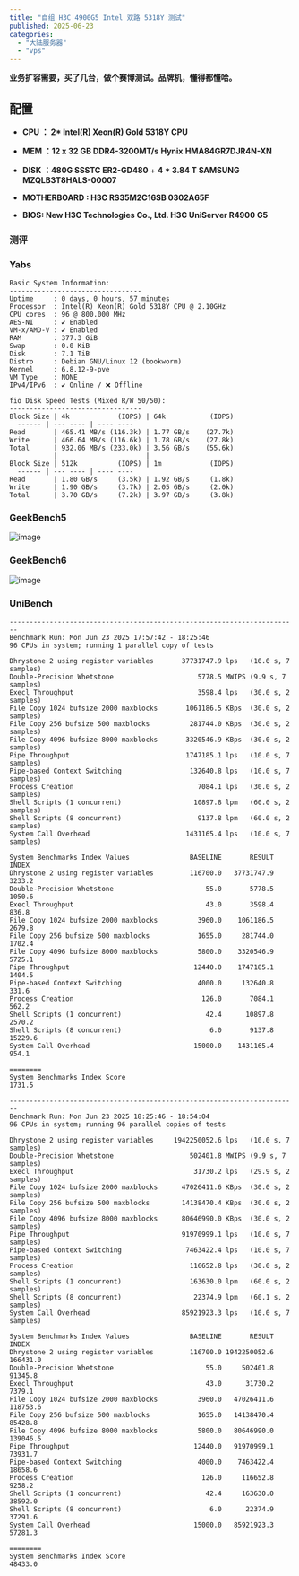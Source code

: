```yaml
---
title: "自组 H3C 4900G5 Intel 双路 5318Y 测试"
published: 2025-06-23
categories: 
  - "大陆服务器"
  - "vps"
---
```


**业务扩容需要，买了几台，做个赛博测试。品牌机，懂得都懂哈。**

## 配置

- **CPU ： 2\* Intel(R) Xeon(R) Gold 5318Y CPU**

- **MEM ：12 x 32 GB DDR4-3200MT/s** **Hynix** **HMA84GR7DJR4N-XN**

- **DISK ：480G SSSTC ER2-GD480** + **4 \* 3.84 T SAMSUNG MZQLB3T8HALS-00007**

- **MOTHERBOARD : H3C RS35M2C16SB 0302A65F**

- **BIOS: New H3C Technologies Co., Ltd. H3C UniServer R4900 G5**

### 测评

### Yabs

```
Basic System Information:
---------------------------------
Uptime     : 0 days, 0 hours, 57 minutes
Processor  : Intel(R) Xeon(R) Gold 5318Y CPU @ 2.10GHz
CPU cores  : 96 @ 800.000 MHz
AES-NI     : ✔ Enabled
VM-x/AMD-V : ✔ Enabled
RAM        : 377.3 GiB
Swap       : 0.0 KiB
Disk       : 7.1 TiB
Distro     : Debian GNU/Linux 12 (bookworm)
Kernel     : 6.8.12-9-pve
VM Type    : NONE
IPv4/IPv6  : ✔ Online / ❌ Offline

fio Disk Speed Tests (Mixed R/W 50/50):
---------------------------------
Block Size | 4k            (IOPS) | 64k           (IOPS)
  ------ | --- ---- | ---- ---- 
Read       | 465.41 MB/s (116.3k) | 1.77 GB/s    (27.7k)
Write      | 466.64 MB/s (116.6k) | 1.78 GB/s    (27.8k)
Total      | 932.06 MB/s (233.0k) | 3.56 GB/s    (55.6k)
           |                      |                     
Block Size | 512k          (IOPS) | 1m            (IOPS)
  ------ | --- ---- | ---- ---- 
Read       | 1.80 GB/s     (3.5k) | 1.92 GB/s     (1.8k)
Write      | 1.90 GB/s     (3.7k) | 2.05 GB/s     (2.0k)
Total      | 3.70 GB/s     (7.2k) | 3.97 GB/s     (3.8k)
```

### GeekBench5

<picture>
    <source srcset="https://s3.catcat.blog/images/2025/06/image-20.avif" type="image/avif">
    <source srcset="https://s3.catcat.blog/images/2025/06/image-20.webp" type="image/webp">
    <img src="https://s3.catcat.blog/images/2025/06/image-20.jpg" alt="image" loading="lazy">
</picture>

### GeekBench6

<picture>
    <source srcset="https://s3.catcat.blog/images/2025/06/image-21.avif" type="image/avif">
    <source srcset="https://s3.catcat.blog/images/2025/06/image-21.webp" type="image/webp">
    <img src="https://s3.catcat.blog/images/2025/06/image-21.jpg" alt="image" loading="lazy">
</picture>

### UniBench

```
------------------------------------------------------------------------
Benchmark Run: Mon Jun 23 2025 17:57:42 - 18:25:46
96 CPUs in system; running 1 parallel copy of tests

Dhrystone 2 using register variables       37731747.9 lps   (10.0 s, 7 samples)
Double-Precision Whetstone                     5778.5 MWIPS (9.9 s, 7 samples)
Execl Throughput                               3598.4 lps   (30.0 s, 2 samples)
File Copy 1024 bufsize 2000 maxblocks       1061186.5 KBps  (30.0 s, 2 samples)
File Copy 256 bufsize 500 maxblocks          281744.0 KBps  (30.0 s, 2 samples)
File Copy 4096 bufsize 8000 maxblocks       3320546.9 KBps  (30.0 s, 2 samples)
Pipe Throughput                             1747185.1 lps   (10.0 s, 7 samples)
Pipe-based Context Switching                 132640.8 lps   (10.0 s, 7 samples)
Process Creation                               7084.1 lps   (30.0 s, 2 samples)
Shell Scripts (1 concurrent)                  10897.8 lpm   (60.0 s, 2 samples)
Shell Scripts (8 concurrent)                   9137.8 lpm   (60.0 s, 2 samples)
System Call Overhead                        1431165.4 lps   (10.0 s, 7 samples)

System Benchmarks Index Values               BASELINE       RESULT    INDEX
Dhrystone 2 using register variables         116700.0   37731747.9   3233.2
Double-Precision Whetstone                       55.0       5778.5   1050.6
Execl Throughput                                 43.0       3598.4    836.8
File Copy 1024 bufsize 2000 maxblocks          3960.0    1061186.5   2679.8
File Copy 256 bufsize 500 maxblocks            1655.0     281744.0   1702.4
File Copy 4096 bufsize 8000 maxblocks          5800.0    3320546.9   5725.1
Pipe Throughput                               12440.0    1747185.1   1404.5
Pipe-based Context Switching                   4000.0     132640.8    331.6
Process Creation                                126.0       7084.1    562.2
Shell Scripts (1 concurrent)                     42.4      10897.8   2570.2
Shell Scripts (8 concurrent)                      6.0       9137.8  15229.6
System Call Overhead                          15000.0    1431165.4    954.1
                                                                   ========
System Benchmarks Index Score                                        1731.5

------------------------------------------------------------------------
Benchmark Run: Mon Jun 23 2025 18:25:46 - 18:54:04
96 CPUs in system; running 96 parallel copies of tests

Dhrystone 2 using register variables     1942250052.6 lps   (10.0 s, 7 samples)
Double-Precision Whetstone                   502401.8 MWIPS (9.9 s, 7 samples)
Execl Throughput                              31730.2 lps   (29.9 s, 2 samples)
File Copy 1024 bufsize 2000 maxblocks      47026411.6 KBps  (30.0 s, 2 samples)
File Copy 256 bufsize 500 maxblocks        14138470.4 KBps  (30.0 s, 2 samples)
File Copy 4096 bufsize 8000 maxblocks      80646990.0 KBps  (30.0 s, 2 samples)
Pipe Throughput                            91970999.1 lps   (10.0 s, 7 samples)
Pipe-based Context Switching                7463422.4 lps   (10.0 s, 7 samples)
Process Creation                             116652.8 lps   (30.0 s, 2 samples)
Shell Scripts (1 concurrent)                 163630.0 lpm   (60.0 s, 2 samples)
Shell Scripts (8 concurrent)                  22374.9 lpm   (60.1 s, 2 samples)
System Call Overhead                       85921923.3 lps   (10.0 s, 7 samples)

System Benchmarks Index Values               BASELINE       RESULT    INDEX
Dhrystone 2 using register variables         116700.0 1942250052.6 166431.0
Double-Precision Whetstone                       55.0     502401.8  91345.8
Execl Throughput                                 43.0      31730.2   7379.1
File Copy 1024 bufsize 2000 maxblocks          3960.0   47026411.6 118753.6
File Copy 256 bufsize 500 maxblocks            1655.0   14138470.4  85428.8
File Copy 4096 bufsize 8000 maxblocks          5800.0   80646990.0 139046.5
Pipe Throughput                               12440.0   91970999.1  73931.7
Pipe-based Context Switching                   4000.0    7463422.4  18658.6
Process Creation                                126.0     116652.8   9258.2
Shell Scripts (1 concurrent)                     42.4     163630.0  38592.0
Shell Scripts (8 concurrent)                      6.0      22374.9  37291.6
System Call Overhead                          15000.0   85921923.3  57281.3
                                                                   ========
System Benchmarks Index Score                                       48433.0
```
